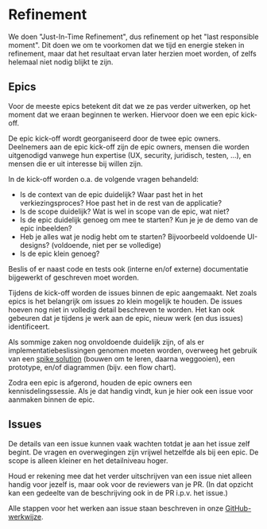 # Refinement

We doen "Just-In-Time Refinement", dus refinement op het "last responsible moment". Dit doen we om te voorkomen dat we tijd en energie steken in refinement, maar dat het resultaat ervan later herzien moet worden, of zelfs helemaal niet nodig blijkt te zijn.

## Epics

Voor de meeste epics betekent dit dat we ze pas verder uitwerken, op het moment dat we eraan beginnen te werken. Hiervoor doen we een epic kick-off.

De epic kick-off wordt georganiseerd door de twee epic owners. Deelnemers aan de epic kick-off zijn de epic owners, mensen die worden uitgenodigd vanwege hun expertise (UX, security, juridisch, testen, ...), en mensen die er uit interesse bij willen zijn.

In de kick-off worden o.a. de volgende vragen behandeld:

- Is de context van de epic duidelijk? Waar past het in het verkiezingsproces? Hoe past het in de rest van de applicatie?
- Is de scope duidelijk? Wat is wel in scope van de epic, wat niet?
- Is de epic duidelijk genoeg om mee te starten? Kun je je de demo van de epic inbeelden?
- Heb je alles wat je nodig hebt om te starten? Bijvoorbeeld voldoende UI-designs? (voldoende, niet per se volledige)
- Is de epic klein genoeg?

Beslis of er naast code en tests ook (interne en/of externe) documentatie bijgewerkt of geschreven moet worden.

Tijdens de kick-off worden de issues binnen de epic aangemaakt. Net zoals epics is het belangrijk om issues zo klein mogelijk te houden. De issues hoeven nog niet in volledig detail beschreven te worden. Het kan ook gebeuren dat je tijdens je werk aan de epic, nieuw werk (en dus issues) identificeert.

Als sommige zaken nog onvoldoende duidelijk zijn, of als er implementatiebeslissingen genomen moeten worden, overweeg het gebruik van een [spike solution](http://www.extremeprogramming.org/rules/spike.html) (bouwen om te leren, daarna weggooien), een prototype, en/of diagrammen (bijv. een flow chart).

Zodra een epic is afgerond, houden de epic owners een kennisdelingssessie. Als je dat handig vindt, kun je hier ook een issue voor aanmaken binnen de epic.


## Issues

De details van een issue kunnen vaak wachten totdat je aan het issue zelf begint. De vragen en overwegingen zijn vrijwel hetzelfde als bij een epic. De scope is alleen kleiner en het detailniveau hoger.

Houd er rekening mee dat het verder uitschrijven van een issue niet alleen handig voor jezelf is, maar ook voor de reviewers van je PR. (In dat opzicht kan een gedeelte van de beschrijving ook in de PR i.p.v. het issue.)

Alle stappen voor het werken aan issue staan beschreven in onze [GitHub-werkwijze](/documentatie/ontwikkelproces/GitHub-werkwijze.md).
